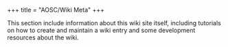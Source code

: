 +++
title = "AOSC/Wiki Meta"
+++

This section include information about this wiki site itself, including tutorials on how to create and maintain a wiki entry and some development resources about the wiki.
